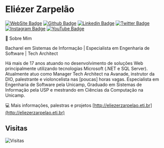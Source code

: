 # Eliézer Zarpelão

[![WebSite Badge](https://img.shields.io/badge/-Website-informational?style=for-the-badge&labelColor=informational&logo=linux&logoColor=white&link=https://www.eliezerzarpelao.eti.bt)](https://www.eliezerzarpelao.eti.br/)
[![Github Badge](https://img.shields.io/badge/-Github-000?style=for-the-badge&logo=Github&logoColor=white&link=https://github.com/elizarp)](https://github.com/elizarp)
[![Linkedin Badge](https://img.shields.io/badge/-LinkedIn-blue?style=for-the-badge&logo=Linkedin&logoColor=white&link=https://www.linkedin.com/in/eliezerzarpelao/)](https://www.linkedin.com/in/eliezerzarpelao/)
[![Twitter Badge](https://img.shields.io/badge/-Twitter-1ca0f1?style=for-the-badge&labelColor=1ca0f1&logo=twitter&logoColor=white&link=https://twitter.com/eliezerzarpelao)](https://twitter.com/eliezerzarpelao)
[![Instagram Badge](https://img.shields.io/badge/-Instagram-C13584?style=for-the-badge&labelColor=C13584&logo=instagram&logoColor=white&link=https://www.instagram.com/eliezerzarpelao/)](https://www.instagram.com/eliezerzarpelao/)
[![YouTube Badge](https://img.shields.io/badge/-YouTube-red?style=for-the-badge&logo=youtube&logoColor=white&link=https://www.youtube.com/EliézerZarpelao/)](https://www.youtube.com/EliézerZarpelão/)

💬 Sobre Mim

Bacharel em Sistemas de Informação | Especialista em Engenharia de Software | Tech Architect

Há mais de 17 anos atuando no desenvolvimento de soluções Web principalmente utilizando tecnologias Microsoft (.NET e SQL Server). Atualmente atuo como Manager Tech Architect na Avanade, instrutor da DIO, palestrante e violoncelista nas [poucas] horas vagas. Especialista em Engenharia de Software pela Unicamp, Graduado em Sistemas de Informação pela USP e mestrando em Ciências da Computação na Unicamp.

:computer: Mais informações, palestras e projetos [http://eliezerzarpelao.eti.br](http://eliezerzarpelao.eti.br)

## Visitas

![Visitas](https://visitor-badge.glitch.me/badge?page_id=elizarp.elizarp)
